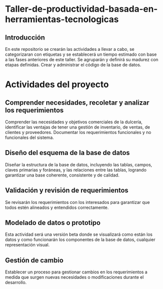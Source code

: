 # Taller-de-productividad-basada-en-herramientas-tecnologicas
## Introducción
En este repositorio se crearán las actividades a llevar a cabo, se categorizaran con etiquetas y se establecerá un tiempo estimado con base a las fases anteriores de este taller. Se agruparán y definirá su madurez con etapas definidas. Crear y administrar el código de la base de datos. 

# Actividades del proyecto
## Comprender necesidades, recoletar y analizar los requerimientos
Comprender las necesidades y objetivos comerciales de la dulcería, identificar las ventajas de tener una gestión de inventario, de ventas, de clientes y proveedores. Documentar los requerimientos funcionales y no funcionales del sistema.

## Diseño del esquema de la base de datos
Diseñar la estructura de la base de datos, incluyendo las tablas, campos, claves primarias y foráneas, y las relaciones entre las tablas, logrando garantizar una base coherente, consistente y de calidad.

## Validación y revisión de requerimientos
Se revisarán los requerimientos con los interesados para garantizar que todos estén alineados y entendidos correctamente.

## Modelado de datos o prototipo
Esta actividad será una versión beta donde se visualizará como están los datos y como funcionarán los componentes de la base de datos, cualquier representación visual.

## Gestión de cambio
Establecer un proceso para gestionar cambios en los requerimientos a medida que surgen nuevas necesidades o modificaciones durante el desarrollo.

